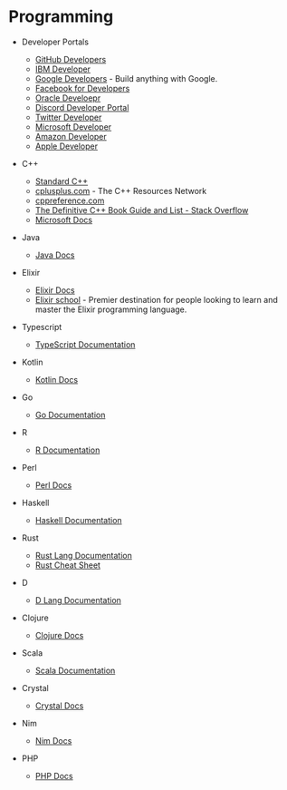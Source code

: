 # Programming

- Developer Portals
  - [GitHub Developers](https://developer.github.com/)
  - [IBM Developer](https://developer.ibm.com/)
  - [Google Developers](https://developers.google.com/) - Build anything with Google.
  - [Facebook for Developers](https://developers.facebook.com/)
  - [Oracle Develoepr](https://developer.oracle.com/)
  - [Discord Developer Portal]()
  - [Twitter Developer](https://developer.twitter.com/)
  - [Microsoft Developer](https://developer.microsoft.com/en-us/)
  - [Amazon Developer](https://developer.amazon.com/)
  - [Apple Developer](https://developer.apple.com/)

- C++
  - [Standard C++](https://isocpp.org/)
  - [cplusplus.com](http://www.cplusplus.com/) - The C++ Resources Network
  - [cppreference.com](https://en.cppreference.com/w/)
  - [The Definitive C++ Book Guide and List - Stack Overflow](https://stackoverflow.com/questions/388242/the-definitive-c-book-guide-and-list)
  - [Microsoft Docs](https://docs.microsoft.com/en-us/)

- Java
  - [Java Docs](https://www.oracle.com/technetwork/java/)

- Elixir
  - [Elixir Docs](https://elixir-lang.org/)
  - [Elixir school](https://elixirschool.com/en/) -  Premier destination for people looking to learn and master the Elixir programming language.

- Typescript
  - [TypeScript Documentation](https://www.typescriptlang.org/docs/home.html)

- Kotlin
  - [Kotlin Docs](https://kotlinlang.org/docs/reference/)

- Go
  - [Go Documentation](https://golang.org/doc/)

- R
  - [R Documentation](https://www.r-project.org/)

- Perl
  - [Perl Docs](https://learn.perl.org/)

- Haskell
  - [Haskell Documentation](https://www.haskell.org/documentation/)

- Rust
  - [Rust Lang Documentation](https://www.rust-lang.org/learn/get-started)
  - [Rust Cheat Sheet](https://cheats.rs/)

- D
  - [D Lang Documentation](https://dlang.org/)

- Clojure
  - [Clojure Docs](https://clojure.org/)

- Scala
  - [Scala Documentation](https://docs.scala-lang.org/)

- Crystal
  - [Crystal Docs](https://crystal-lang.org/)

- Nim
  - [Nim Docs](https://nim-lang.org/)

- PHP
  - [PHP Docs](https://www.php.net/)
